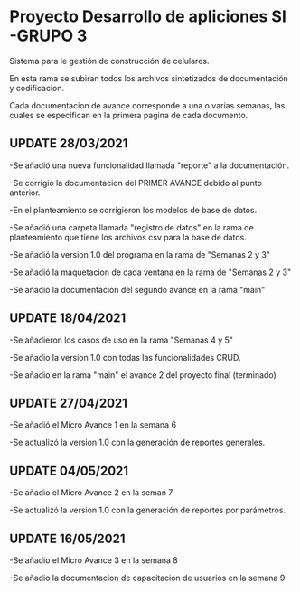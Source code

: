 # Proyecto Desarrollo de apliciones SI -GRUPO 3
Sistema para le gestión de construcción de celulares.

En esta rama se subiran todos los archivos sintetizados de documentación y codificacion.

Cada documentacion de avance corresponde a una o varias semanas, las cuales se especifican en la primera pagina de cada documento.


## UPDATE 28/03/2021

-Se añadió una nueva funcionalidad llamada "reporte" a la documentación.

-Se corrigió la documentacion del PRIMER AVANCE debido al punto anterior.

-En el planteamiento se corrigieron los modelos de base de datos.

-Se añadió una carpeta llamada "registro de datos" en la rama de planteamiento que tiene los archivos csv para la base de datos.

-Se añadió la version 1.0 del programa en la rama de "Semanas 2 y 3"

-Se añadió la maquetacion de cada ventana en la rama de "Semanas 2 y 3"

-Se añadió la documentacion del segundo avance en la rama "main"


## UPDATE 18/04/2021

-Se añadieron los casos de uso en la rama "Semanas 4 y 5"

-Se añadio la version 1.0 con todas las funcionalidades CRUD.

-Se añadio en la rama "main" el avance 2 del proyecto final (terminado)


## UPDATE 27/04/2021

-Se añadió el Micro Avance 1 en la semana 6

-Se actualizó la version 1.0 con la generación de reportes generales.


## UPDATE 04/05/2021

-Se añadio el Micro Avance 2 en la seman 7

-Se actualizó la version 1.0 con la generación de reportes por parámetros.


## UPDATE 16/05/2021

-Se añadio el Micro Avance 3 en la semana 8

-Se añadio la documentacion de capacitacion de usuarios en la semana 9
